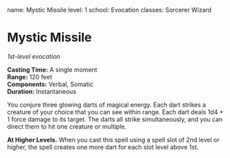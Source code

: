 name: Mystic Missile
level: 1
school: Evocation
classes: Sorcerer
         Wizard

# Mystic Missile 
_1st-level evocation_ 

**Casting Time:** A single moment    
**Range:** 120 feet    
**Components:** Verbal, Somatic    
**Duration:** Instantaneous 

You conjure three glowing darts of magical energy. Each dart strikes a creature of your choice that you can see within range. Each dart deals 1d4 + 1 force damage to its target. The darts all strike simultaneously, and you can direct them to hit one creature or multiple. 

**At Higher Levels.** When you cast this spell using a spell slot of 2nd level or higher, the spell creates one more dart for each slot level above 1st.
